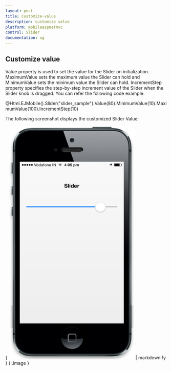 ```yaml
---
layout: post
title: Customize-value
description: customize value
platform: mobileaspnetmvc
control: Slider
documentation: ug
---
```


## Customize value

Value property is used to set the value for the Slider on initialization. MaximumValue sets the maximum value the Slider can hold and MinimumValue sets the minimum value the Slider can hold. IncrementStep property specifies the step-by-step increment value of the Slider when the Slider knob is dragged. You can refer the following code example.

@Html.EJMobile().Slider("slider_sample").Value(80).MinimumValue(10).MaximumValue(100).IncrementStep(10)

The following screenshot displays the customized Slider Value:

{ ![C:/Users/dineshr/Desktop/val.png](Customize-value_images/Customize-value_img1.png) | markdownify }
{:.image }


